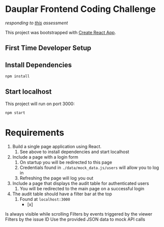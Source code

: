 # Dauplar Frontend Coding Challenge

_responding to [this](https://github.com/Daupler/coding-challenge) assessment_


This project was bootstrapped with [Create React App](https://github.com/facebook/create-react-app).

## First Time Developer Setup

## Install Dependencies 
```bash
npm install
```

## Start localhost

This project will run on port 3000:

```bash
npm start
```

# Requirements
1. Build a single page application using React.
    1. See above to install dependencies and start localhost
2. Include a page with a login form
    1. On startup you will be redirected to this page
    2. Credentials found in `./data/mock_data.js/users` will allow you to log in
    3. Refreshing the page will log you out
3. Include a page that displays the audit table for authenticated users
    1. You will be redirected to the main page on a successful login 
4. The audit table should have a filter bar at the top
    1. Found at `localhost:3000`
        - [x] 

Is always visible while scrolling
Filters by events triggered by the viewer
Filters by the issue ID
Use the provided JSON data to mock API calls